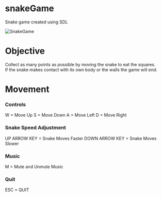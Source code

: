 # snakeGame
Snake game created using SDL

![SnakeGame](https://github.com/KhantivongJ/snakeGame/assets/68672801/029f7bee-88ae-48d5-86fd-6515a20f103b)

# Objective
Collect as many points as possible by moving the snake to eat the squares. If the snake makes contact with its own body or the walls the game will end.

# Movement

### Controls
W = Move Up
S = Move Down
A = Move Left
D = Move Right


### Snake Speed Adjustment
UP ARROW KEY = Snake Moves Faster
DOWN ARROW KEY = Snake Moves Slower

### Music 
M = Mute and Unmute Music

### Quit
ESC = QUIT
